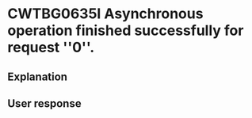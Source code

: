 # CWTBG0635I Asynchronous operation finished successfully for request ''0''.

## Explanation

## User response